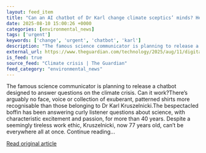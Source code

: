 ```yaml
---
layout: feed_item
title: "Can an AI chatbot of Dr Karl change climate sceptics’ minds? He’s willing to give it a try"
date: 2025-08-10 15:00:26 +0000
categories: [environmental_news]
tags: ['urgent']
keywords: ['change', 'urgent', 'chatbot', 'karl']
description: "The famous science communicator is planning to release a chatbot designed to answer questions on the climate crisis"
external_url: https://www.theguardian.com/technology/2025/aug/11/digital-dr-karl-kruszelnickic-ai-chatbot
is_feed: true
source_feed: "Climate crisis | The Guardian"
feed_category: "environmental_news"
---
```


The famous science communicator is planning to release a chatbot designed to answer questions on the climate crisis. Can it work?There’s arguably no face, voice or collection of exuberant, patterned shirts more recognisable than those belonging to Dr Karl Kruszelnicki.The bespectacled boffin has been answering curly listener questions about science, with characteristic excitement and passion, for more than 40 years. Despite a seemingly tireless work ethic, Kruszelnicki, now 77 years old, can’t be everywhere all at once. Continue reading...

[Read original article](https://www.theguardian.com/technology/2025/aug/11/digital-dr-karl-kruszelnickic-ai-chatbot)
